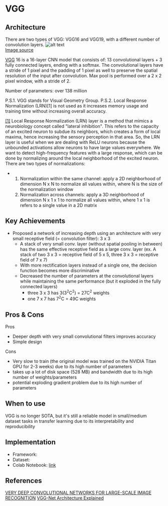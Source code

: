 # VGG

## Architecture
There are two types of VGG: VGG16 and VGG19, with a different number of convolution layers.
![alt text](https://github.com/khchu93/NoteImage/blob/main/VGG.webp?raw=true) <br>
[Image source](https://medium.com/@siddheshb008/vgg-net-architecture-explained-71179310050f)

[VGG](https://arxiv.org/pdf/1409.1556) 16 is a 16-layer CNN model that consists of: 13 convolutional layers + 3 fully connected layers, ending with a softmax.
The convolutional layers have a stride of 1 pixel and the padding of 1 pixel as well to preserve the spatial resolution of the input after convolution.
Max pool is performed over a 2 x 2 pixel window, with a stride of 2.

Number of parameters: over 138 million

P.S.1. VGG stands for Visual Geometry Group.
P.S.2. Local Response Normalization (LRN)[1] is not used as it increases memory usage and training time without increasing overall accuracy.

[[1]](https://prateekvjoshi.com/2016/04/05/what-is-local-response-normalization-in-convolutional-neural-networks/) Local Response Normalization (LRN) layer is a method that mimics a neurobiology concept called "lateral inhibition". This refers to the capacity of an excited neuron to subdue its neighbors, which creates a form of local maxima, hence increasing the sensory perception in that area. So, the LRN layer is useful when we are dealing with ReLU neurons because the unbounded activations allow neurons to have large values everywhere. We want to detect high-frequency features with a large response, which can be done by normalizing around the local neighborhood of the excited neuron. There are two types of normalizations:
- 1. Normalization within the same channel: apply a 2D neighborhood of dimension N x N to normalize all values within, where N is the size of the normalization window
  2. Normalization across channels: apply a 3D neighborhood of dimension N x 1 x 1 to normalize all values within, where 1 x 1 is refers to a single value in a 2D matrix
  
## Key Achievements
- Proposed a network of increasing depth using an architecture with very small receptive field (= convolution filter): 3 x 3
    - A stack of very small conv. layer (without spatial pooling in between) has the same effective receptive field as a large conv. layer (ex. A stack of two 3 x 3 = receptive field of 5 x 5, three 3 x 3 = receptive field of 7 x 7)
    - With more rectification layers instead of a single one, the decision function becomes more discriminative
    - Decreased the number of parameters at the convolutional layers while maintaining the same performance (but it exploded in the fully connected layers)
        - three 3 x 3 has 3(3<sup>2</sup>C<sup>2</sup>) = 27C<sup>2</sup> weights
        - one 7 x 7 has 7<sup>2</sup>C = 49C weights

## Pros & Cons

Pros
- Deeper depth with very small convolutional filters improves accuracy
- Simple design

Cons
- Very slow to train (the original model was trained on the NVIDIA Titan GPU for 2-3 weeks) due to its high number of parameters
- takes up a lot of disk space (528 MB) and bandwidth due to its high number of weights/parameters
- potential exploding gradient problem due to its high number of parameters

## When to use

VGG is no longer SOTA, but it's still a reliable model in small/medium dataset tasks in transfer learning due to its interpretability and reproducibility

## Implementation
- Framework: 
- Dataset: 
- Colab Notebook: [link]()

<!--
## Results
Training

Validation

Examples:
-->

## References
[VERY DEEP CONVOLUTIONAL NETWORKS FOR LARGE-SCALE IMAGE RECOGNITION](https://arxiv.org/pdf/1409.1556)
[VGG-Net Architecture Explained](https://medium.com/@siddheshb008/vgg-net-architecture-explained-71179310050f)
